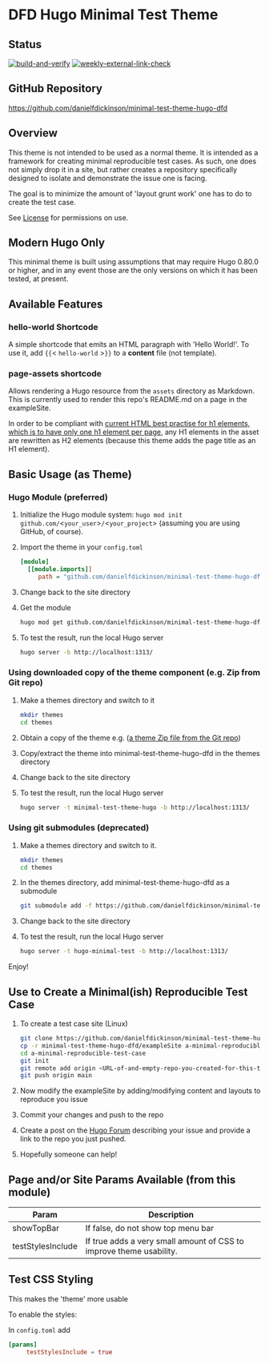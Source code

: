 # DFD Hugo Minimal Test Theme

## Status

[![build-and-verify](https://github.com/danielfdickinson/minimal-test-theme-hugo-dfd/actions/workflows/build-and-verify.yml/badge.svg)](https://github.com/danielfdickinson/minimal-test-theme-hugo-dfd/actions/workflows/build-and-verify.yml) [![weekly-external-link-check](https://github.com/danielfdickinson/minimal-test-theme-hugo-dfd/actions/workflows/weekly-external-link-check.yml/badge.svg)](https://github.com/danielfdickinson/minimal-test-theme-hugo-dfd/actions/workflows/weekly-external-link-check.yml)

## GitHub Repository

<https://github.com/danielfdickinson/minimal-test-theme-hugo-dfd>

## Overview

This theme is not intended to be used as a normal theme. It is intended as a framework for creating minimal reproducible test cases. As such, one does not simply drop it in a site, but rather creates a repository specifically designed to isolate and demonstrate the issue one is facing.

The goal is to minimize the amount of 'layout grunt work' one has to do to create the test case.

See [License](https://github.com/danielfdickinson/minimal-test-theme-hugo-dfd/blob/master/LICENSE) for permissions on use.

## Modern Hugo Only

This minimal theme is built using assumptions that may require Hugo 0.80.0 or higher, and in any event those are the only versions on which it has been tested, at present.

## Available Features

### hello-world Shortcode

A simple shortcode that emits an HTML paragraph with 'Hello World!'. To use it,
add `{{`&lt; `hello-world` &gt;`}}` to a **content** file (not template).

### page-assets shortcode

Allows rendering a Hugo resource from the `assets` directory as Markdown. This is currently used to render this repo's README.md on a page in the exampleSite.

In order to be compliant with [current HTML best practise for h1 elements, which is to have only one h1 element per page](https://developer.mozilla.org/en-US/docs/Web/HTML/Element/Heading_Elements#multiple_h1_elements_on_one_page), any H1 elements in the asset are rewritten as H2 elements (because this theme adds the page title as an H1 element).

## Basic Usage (as Theme)

### Hugo Module (preferred)

1. Initialize the Hugo module system: `hugo mod init github.com/`&lt;`your_user`&gt;`/`&lt;`your_project`&gt; (assuming you are using GitHub, of course).
2. Import the theme in your `config.toml`

   ```ini
   [module]
     [[module.imports]]
        path = "github.com/danielfdickinson/minimal-test-theme-hugo-dfd"
   ```

3. Change back to the site directory
4. Get the module

   ```sh
   hugo mod get github.com/danielfdickinson/minimal-test-theme-hugo-dfd
   ```

5. To test the result, run the local Hugo server

   ```sh
   hugo server -b http://localhost:1313/
   ```

### Using downloaded copy of the theme component (e.g. Zip from Git repo)

1. Make a themes directory and switch to it

   ```sh
   mkdir themes
   cd themes
   ```

2. Obtain a copy of the theme e.g. ([a theme Zip file from the Git repo](https://github.com/danielfdickinson/minimal-test-theme-hugo-dfd/archive/refs/heads/main.zip))
3. Copy/extract the theme into minimal-test-theme-hugo-dfd in the themes directory
4. Change back to the site directory
5. To test the result, run the local Hugo server

   ```sh
   hugo server -t minimal-test-theme-hugo -b http://localhost:1313/
   ```

### Using git submodules (deprecated)

1. Make a themes directory and switch to it.

   ```sh
   mkdir themes
   cd themes
   ```

2. In the themes directory, add minimal-test-theme-hugo-dfd as a submodule

   ```sh
   git submodule add -f https://github.com/danielfdickinson/minimal-test-theme-hugo-dfd.git
   ```

3. Change back to the site directory
4. To test the result, run the local Hugo server

   ```sh
   hugo server -t hugo-minimal-test -b http://localhost:1313/
   ```

 Enjoy!

## Use to Create a Minimal(ish) Reproducible Test Case

1. To create a test case site (Linux)

   ```sh
   git clone https://github.com/danielfdickinson/minimal-test-theme-hugo-dfd.git
   cp -r minimal-test-theme-hugo-dfd/exampleSite a-minimal-reproducible-test-case
   cd a-minimal-reproducible-test-case
   git init
   git remote add origin <URL-of-and-empty-repo-you-created-for-this-test-case>
   git push origin main
   ```

2. Now modify the exampleSite by adding/modifying content and layouts to reproduce you issue
3. Commit your changes and push to the repo
4. Create a post on the [Hugo Forum](https://discourse.gohugo.io) describing your issue and provide a link to the repo you just pushed.
5. Hopefully someone can help!

## Page and/or Site Params Available (from this module)

| Param                    | Description                                    |
|--------------------------|------------------------------------------------|
| showTopBar               | If false, do not show top menu bar             |
| testStylesInclude        | If true adds a very small amount of CSS to improve theme usability. |

## Test CSS Styling

This makes the 'theme' more usable

To enable the styles:

In `config.toml` add

```toml
[params]
     testStylesInclude = true
```
